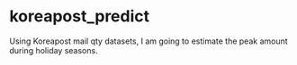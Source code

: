 # koreapost_predict
Using Koreapost mail qty datasets, I am going to estimate the peak amount during holiday seasons.
